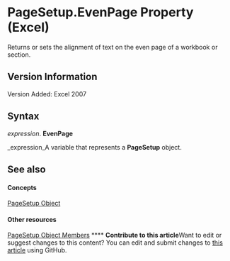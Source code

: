 
# PageSetup.EvenPage Property (Excel)

Returns or sets the alignment of text on the even page of a workbook or section.


## Version Information

Version Added: Excel 2007 


## Syntax

 _expression_. **EvenPage**

 _expression_A variable that represents a  **PageSetup** object.


## See also


#### Concepts


 [PageSetup Object](2fd22df9-5987-f723-04a9-9a3f2e84ac81.md)
#### Other resources


 [PageSetup Object Members](feabe079-cb03-f560-6032-88f5585ec8a8.md)
****   **Contribute to this article**Want to edit or suggest changes to this content? You can edit and submit changes to  [this article](https://github.com/jhershey00/VBA_Excel_Test/OpenXMLCon/articles/de940721-781f-085b-1249-3f641af737c3.md) using GitHub.

